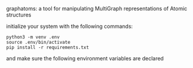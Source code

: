 graphatoms: a tool for manipulating MultiGraph representations of Atomic structures


initialize your system with the following commands:

```
python3 -m venv .env
source .env/bin/activate
pip install -r requirements.txt
```

and make sure the following environment variables are declared
